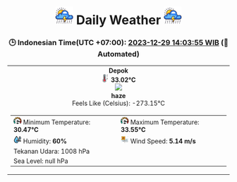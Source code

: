 # <h1 align=center><img height=40 src=images/cloud.png> Daily Weather <img height=40 src=images/cloud.png></h1>
<h3 align=center>🕒 Indonesian Time(UTC +07:00): <u>2023-12-29 14:03:55 WIB</u> (🤖Automated)</h3>

<table align=center>
<tr>
<td align=center><b>Depok</b><br><img src=images/thermometer.png height=18> <b>33.02°C</b><br><img src='https://openweathermap.org/img/w/50d.png' height='40'><br><b>haze</b><br>Feels Like (Celsius): -273.15°C</td>
</tr>
<td>
<table>
<tr>
<td><img src=images/fast.png height=18> Minimum Temperature: <b>30.47°C</b></td>
<td><img src=images/fast.png height=18> Maximum Temperature: <b>33.55°C</b></td>
</tr>
<tr>
<td><img src=images/humidity.png height=18> Humidity: <b>60%</b></td>
<td><img src=images/air-flow.png height=18> Wind Speed: <b>5.14 m/s</b></td>
</tr>
<tr>
<td>Tekanan Udara: 1008 hPa</td>
</tr>
<tr>
<td>Sea Level: null hPa</td>
</tr>
</table>
</table>
